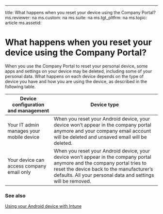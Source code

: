 ---
title: What happens when you reset your device using the Company Portal?
ms.reviewer: na
ms.custom: na
ms.suite: na
ms.tgt_pltfrm: na
ms.topic: article
ms.assetid:

# What happens when you reset your device using the Company Portal?

When you use the Company Portal to reset your personal device, some apps and settings on your device may be deleted, including some of your personal data. What happens on each device depends on the type of device you have and how you are using the device, as described in the following table.

|Device configuration and management|Device type|
|---------------------------------------|---------------|
|Your IT admin manages your mobile device|When you reset your Android device, your device won’t appear in the company portal anymore and your company email account will be deleted and unsaved email will be deleted.|
|Your device can access company email only|When you reset your Android device, your device won’t appear in the company portal anymore and the company portal tries to reset the device back to the manufacturer’s defaults. All your personal data and settings will be removed.|

### See also
[Using your Android device with Intune](using-your-android-device-with-intune.md)